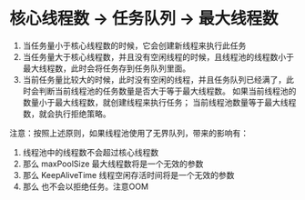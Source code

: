 # 核心线程数 -> 任务队列 -> 最大线程数
1. 当任务量小于核心线程数的时候，它会创建新线程来执行此任务
2. 当任务量大于核心线程数，并且没有空闲线程的时候，且线程池的线程数小于最大线程数，此时会将任务存到任务队列里面。
3. 当前任务量比较大的时候，此时没有空闲的线程，并且任务队列已经满了，此时会判断当前线程池的任务数量是否大于等于最大线程数。 
如果当前线程池的数量小于最大线程数，就创建线程来执行任务；
当前线程池数量等于最大线程数，就会执行拒绝策略。

注意：按照上述原则，如果线程池使用了无界队列，带来的影响有：
1. 线程池中的线程数不会超过核心线程数
2. 那么 maxPoolSize 最大线程数将是一个无效的参数
3. 那么 KeepAliveTime 线程空闲存活时间将是一个无效的参数
4. 那么 也不会以拒绝任务。注意OOM 
